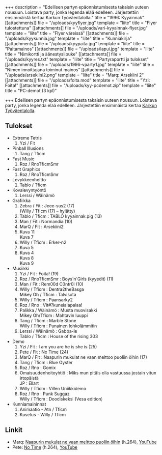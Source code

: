 +++
description = "Edellisen partyn epäonnistumisesta takaisin uuteen nousuun. Loistava party, jonka legenda elää edelleen. Järjestettiin ensimmäistä kertaa Karkun Työväentalolla."
title = "1996: Kyyainnak"
[[attachments]]
file = "/uploads/kyyflyer.jpg"
template = "liite"
title = "Flyer tulostettuna"
[[attachments]]
file = "/uploads/vari-kyyainnak-flyer.jpg"
template = "liite"
title = "Flyer väreissä"
[[attachments]]
file = "/uploads/kyykunnia.jpg"
template = "liite"
title = "Kunniakirja"
[[attachments]]
file = "/uploads/kyypaita.jpg"
template = "liite"
title = "Paitamainos"
[[attachments]]
file = "/uploads/lapui.jpg"
template = "liite"
title = "Nimikortti ja äänestyslipuke"
[[attachments]]
file = "/uploads/kyyres.txt"
template = "liite"
title = "Partyraportti ja tulokset"
[[attachments]]
file = "/uploads/1996-vparty1.jpg"
template = "liite"
title = "Nimen innoittajana toiminut mainos"
[[attachments]]
file = "/uploads/arsekiini2.png"
template = "liite"
title = "Marq: Arsekiini 2"
[[attachments]]
file = "/uploads/foita.mod"
template = "liite"
title = "Yzi: Foita!"
[[attachments]]
file = "/uploads/kyy-pcdemot.zip"
template = "liite"
title = "PC-demot (3 kpl)"

+++
Edellisen partyn epäonnistumisesta takaisin uuteen nousuun. Loistava party, jonka legenda elää edelleen. Järjestettiin ensimmäistä kertaa [Karkun Työväentalolla](http://www.karkku.net/page.php?id=31&js=1).

## Tulokset

* Extreme Tetris
  1. Yzi / Fit
* Pinball Illusions
  1. Tang / Tficm
* Fast Music
  1. Roz / RnoTficmSmr
* Fast Graphics
  1. Roz / RnoTficmSmr
* Levykkeenheitto
  1. Tablo / Tficm
* Kovalevyntyöntö
  1. Lerssi / Wäinämö
* Grafiikka
  1. Zebra / Fit : Jeee-sus2 (17)  
     (Willy / Tficm (17) – hylätty)
  2. Tablo / Tficm : TABLO kyyainnak.pig (13)
  3. Man / Fit : Normandia (10)
  4. MarQ / Fit : Arsekiini2
  5. Kuva 11  
     Kuva 7
  6. Willy / Tficm : Erker-n2
  7. Kuva 5
  8. Kuva 4  
     Kuva 8  
     Kuva 9
* Musiikki
  1. Yzi / Fit : Foita! (19)
  2. Roz / RnoTficmSmr : Boys'n'Girls (kyyedit) (11)
  3. Man / Fit : Rem00d C0ntr0l (10)
  4. Willy / Tficm : Dentra2theBasga  
     Mikey Oh / Tficm : Talvisota
  5. Willy / Tficm : Paansarky2
  6. Roz / Rno : Vit#?kuneialapalaa!
  7. Palikka / Wäinämö : Musta muovisakki  
     Mikey Oh/Tficm : Mahtavin luuppi
  8. Tang / Tficm : Marble Stone  
     Willy / Tficm : Punainen lohkolämmitin
  9. Lerssi / Wäinämö : Gabba-le  
     Tablo / Tficm : House of the rising 303
* Demo
  1. Yzi / Fit : I am you are he is she is (25)
  2. Pete / Fit : No Time (24)
  3. MarQ / Fit : Naapurin mukulat ne vaan melttoo puoliin öihin (17)
  4. Tang / Tficm : Blue Oyster
  5. Roz / Rno : Gomix
  6. Omaisuudenhoitoyhtiö : Miks mun pitäis olla vastuussa jostain vitun irtopäistä  
     JP : Ellart
  7. Willy / Tficm : Villen Uniikkidemo
  8. Roz / Rno : Punk Suggaz  
     Willy / Tficm : Doodiskeksi (Vesa edition)
* Kunniamaininnat
  1. Animaatio - Atn / Tficm
  2. Kusetus - Willy / Tficm

## Linkit

* Marq: [Naapurin mukulat ne vaan melttoo puoliin öihin](http://www.kameli.net/\~marq/naapurin-mukulat.mp4) (h.264), [YouTube](http://www.youtube.com/watch?v=fC8sTHTXkbI)
* Pete: [No Time](http://www.kameli.net/\~marq/notime.mp4) (h.264), [YouTube](http://www.youtube.com/watch?v=S9STNe2V6HE)